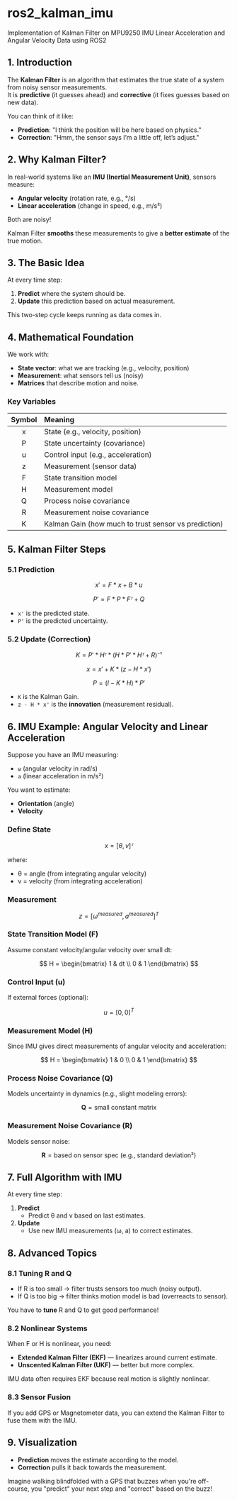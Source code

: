 # ros2_kalman_imu
Implementation of Kalman Filter on MPU9250 IMU Linear Acceleration and Angular Velocity Data using ROS2

## 1. Introduction

The **Kalman Filter** is an algorithm that estimates the true state of a system from noisy sensor measurements.  
It is **predictive** (it guesses ahead) and **corrective** (it fixes guesses based on new data).

You can think of it like:
- **Prediction**: "I think the position will be here based on physics."
- **Correction**: "Hmm, the sensor says I’m a little off, let’s adjust."

## 2. Why Kalman Filter?

In real-world systems like an **IMU (Inertial Measurement Unit)**, sensors measure:
- **Angular velocity** (rotation rate, e.g., °/s)
- **Linear acceleration** (change in speed, e.g., m/s²)

Both are noisy!

Kalman Filter **smooths** these measurements to give a **better estimate** of the true motion.

## 3. The Basic Idea

At every time step:
1. **Predict** where the system should be.
2. **Update** this prediction based on actual measurement.

This two-step cycle keeps running as data comes in.

## 4. Mathematical Foundation

We work with:
- **State vector**: what we are tracking (e.g., velocity, position)
- **Measurement**: what sensors tell us (noisy)
- **Matrices** that describe motion and noise.

### Key Variables
| Symbol | Meaning |
|:------:|:--------|
| x      | State (e.g., velocity, position) |
| P      | State uncertainty (covariance) |
| u      | Control input (e.g., acceleration) |
| z      | Measurement (sensor data) |
| F      | State transition model |
| H      | Measurement model |
| Q      | Process noise covariance |
| R      | Measurement noise covariance |
| K      | Kalman Gain (how much to trust sensor vs prediction) |

## 5. Kalman Filter Steps

### 5.1 Prediction

```math
x' = F * x + B * u
```
```math
P' = F * P * Fᵀ + Q
```

- `x'` is the predicted state.
- `P'` is the predicted uncertainty.

### 5.2 Update (Correction)

```math
K = P' * Hᵀ * (H * P' * Hᵀ + R)⁻¹
```
```math
x = x' + K * (z - H * x')
```
```math
P = (I - K * H) * P'
```

- `K` is the Kalman Gain.
- `z - H * x'` is the **innovation** (measurement residual).

## 6. IMU Example: Angular Velocity and Linear Acceleration

Suppose you have an IMU measuring:
- `ω` (angular velocity in rad/s)
- `a` (linear acceleration in m/s²)

You want to estimate:
- **Orientation** (angle)
- **Velocity**

### Define State

```math
x = [θ, v]ᵀ
```

where:
- θ = angle (from integrating angular velocity)
- v = velocity (from integrating acceleration)

### Measurement

```math
z = [ω^{measured}, a^{measured}]^T
```

### State Transition Model (F)

Assume constant velocity/angular velocity over small dt:

$$
H = \begin{bmatrix}
1 & dt \\
0 & 1
\end{bmatrix}
$$


### Control Input (u)

If external forces (optional):

```math
u = [0, 0]^T
```

### Measurement Model (H)

Since IMU gives direct measurements of angular velocity and acceleration:

$$
H = \begin{bmatrix}
1 & 0 \\
0 & 1
\end{bmatrix}
$$

### Process Noise Covariance (Q)

Models uncertainty in dynamics (e.g., slight modeling errors):

$$
\mathbf{Q} = \text{small constant matrix}
$$

### Measurement Noise Covariance (R)

Models sensor noise:

$$
\mathbf{R} = \text{based on sensor spec (e.g., standard deviation²)}
$$

## 7. Full Algorithm with IMU

At every time step:
1. **Predict**
    - Predict θ and v based on last estimates.
2. **Update**
    - Use new IMU measurements (ω, a) to correct estimates.

## 8. Advanced Topics

### 8.1 Tuning R and Q
- If R is too small → filter trusts sensors too much (noisy output).
- If Q is too big → filter thinks motion model is bad (overreacts to sensor).

You have to **tune** R and Q to get good performance!

### 8.2 Nonlinear Systems
When F or H is nonlinear, you need:
- **Extended Kalman Filter (EKF)** — linearizes around current estimate.
- **Unscented Kalman Filter (UKF)** — better but more complex.

IMU data often requires EKF because real motion is slightly nonlinear.

### 8.3 Sensor Fusion
If you add GPS or Magnetometer data, you can extend the Kalman Filter to fuse them with the IMU.

## 9. Visualization

- **Prediction** moves the estimate according to the model.
- **Correction** pulls it back towards the measurement.

Imagine walking blindfolded with a GPS that buzzes when you're off-course, you "predict" your next step and "correct" based on the buzz!
